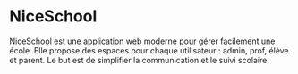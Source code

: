 # NiceSchool
NiceSchool est une application web moderne pour gérer facilement une école. Elle propose des espaces pour chaque utilisateur : admin, prof, élève et parent. Le but est de simplifier la communication et le suivi scolaire.
